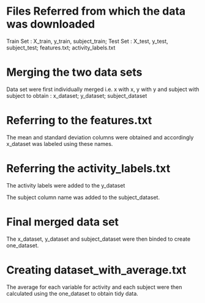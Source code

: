 
# Files Referred from which the data was downloaded

Train Set : X_train, y_train, subject_train; 
Test Set : X_test, y_test, subject_test; 
features.txt; 
activity_labels.txt

# Merging the two data sets

Data set were first individually merged i.e. x with x, y with y and subject with subject to obtain : 
x_dataset; y_dataset; subject_dataset

# Referring to the features.txt

The mean and standard deviation columns were obtained and accordingly x_dataset was labeled using these names.

# Referring the activity_labels.txt

The activity labels were added to the y_dataset

The subject column name was added to the subject_dataset.

# Final merged data set

The x_dataset, y_dataset and subject_dataset were then binded to create one_dataset.

# Creating dataset_with_average.txt

The average for each variable for activity and each subject were then calculated using the one_dataset to obtain tidy data.





